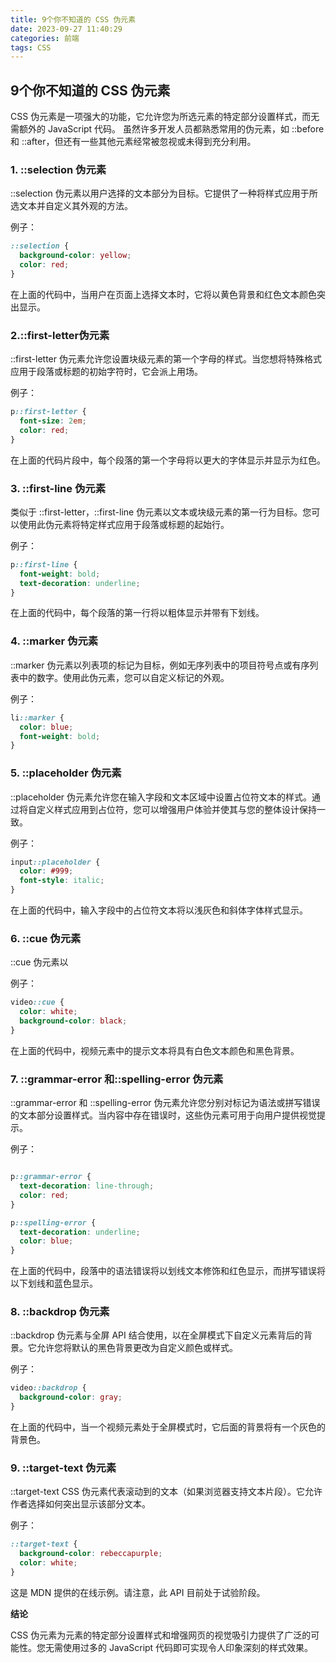 ```yaml
---
title: 9个你不知道的 CSS 伪元素
date: 2023-09-27 11:40:29
categories: 前端
tags: CSS
---
```


## 9个你不知道的 CSS 伪元素
CSS 伪元素是一项强大的功能，它允许您为所选元素的特定部分设置样式，而无需额外的 JavaScript 代码。 
虽然许多开发人员都熟悉常用的伪元素，如 ::before 和 ::after，但还有一些其他元素经常被忽视或未得到充分利用。 


### 1. ::selection 伪元素
::selection 伪元素以用户选择的文本部分为目标。它提供了一种将样式应用于所选文本并自定义其外观的方法。 

例子：
```css
::selection {
  background-color: yellow;
  color: red;
}
```
在上面的代码中，当用户在页面上选择文本时，它将以黄色背景和红色文本颜色突出显示。

### 2.::first-letter伪元素

::first-letter 伪元素允许您设置块级元素的第一个字母的样式。当您想将特殊格式应用于段落或标题的初始字符时，它会派上用场。 

例子：
```css
p::first-letter {
  font-size: 2em;
  color: red;
}
```
在上面的代码片段中，每个段落的第一个字母将以更大的字体显示并显示为红色。

### 3. ::first-line 伪元素

类似于 ::first-letter，::first-line 伪元素以文本或块级元素的第一行为目标。您可以使用此伪元素将特定样式应用于段落或标题的起始行。 

例子：
```css
p::first-line {
  font-weight: bold;
  text-decoration: underline;
}
```
在上面的代码中，每个段落的第一行将以粗体显示并带有下划线。

### 4. ::marker 伪元素

::marker 伪元素以列表项的标记为目标，例如无序列表中的项目符号点或有序列表中的数字。使用此伪元素，您可以自定义标记的外观。 

例子：
```css
li::marker {
  color: blue;
  font-weight: bold;
}
```
### 5. ::placeholder 伪元素

::placeholder 伪元素允许您在输入字段和文本区域中设置占位符文本的样式。通过将自定义样式应用到占位符，您可以增强用户体验并使其与您的整体设计保持一致。 

例子：
```css
input::placeholder {
  color: #999;
  font-style: italic;
}
```
在上面的代码中，输入字段中的占位符文本将以浅灰色和斜体字体样式显示。

### 6. ::cue 伪元素

::cue 伪元素以 <audio> 或 <video> 元素的提示文本为目标。提示文本通常用于多媒体内容中的字幕或副标题。使用此伪元素，您可以将样式专门应用于提示文本。 

例子：
```css
video::cue {
  color: white;
  background-color: black;
}
```
在上面的代码中，视频元素中的提示文本将具有白色文本颜色和黑色背景。

### 7. ::grammar-error 和::spelling-error 伪元素

::grammar-error 和 ::spelling-error 伪元素允许您分别对标记为语法或拼写错误的文本部分设置样式。当内容中存在错误时，这些伪元素可用于向用户提供视觉提示。 

例子：
```css

p::grammar-error {
  text-decoration: line-through;
  color: red;
}

p::spelling-error {
  text-decoration: underline;
  color: blue;
}
```
在上面的代码中，段落中的语法错误将以划线文本修饰和红色显示，而拼写错误将以下划线和蓝色显示。

### 8. ::backdrop 伪元素

::backdrop 伪元素与全屏 API 结合使用，以在全屏模式下自定义元素背后的背景。它允许您将默认的黑色背景更改为自定义颜色或样式。 

例子：
```css
video::backdrop {
  background-color: gray;
}
```
在上面的代码中，当一个视频元素处于全屏模式时，它后面的背景将有一个灰色的背景色。

### 9. ::target-text 伪元素

::target-text CSS 伪元素代表滚动到的文本（如果浏览器支持文本片段）。它允许作者选择如何突出显示该部分文本。 

例子：
```css
::target-text {
  background-color: rebeccapurple;
  color: white;
}
```
这是 MDN 提供的在线示例。请注意，此 API 目前处于试验阶段。

**结论**

CSS 伪元素为元素的特定部分设置样式和增强网页的视觉吸引力提供了广泛的可能性。您无需使用过多的 JavaScript 代码即可实现令人印象深刻的样式效果。